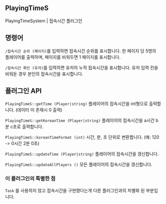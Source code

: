 ## PlayingTimeS
PlayingTimeSystem | 접속시간 플러그인



## 명령어


`/접속시간 순위 (페이지)`를 입력하면 접속시간 순위를 표시합니다.
한 페이지 당 5명의 플레이어를 출력하며, 페이지를 비워두면 1 페이지를 표시합니다.

`/접속시간 확인 (유저)`를 입력하면 유저의 누적 접속시간을 표시합니다.
유저 입력 칸을 비워둔 경우 본인의 접속시간을 표시합니다.




## 플러그인 API


`PlayingTimeS::getTime (Player|string)` 플레이어의 접속시간을 int형으로 출력합니다. (데이터 미 존재시 0 출력)

`PlayingTimeS::getKoreanTime (Player|string)` 플레이어의 접속시간을 a시간 b분 c초로 출력합니다.

`PlayingTimeS::koreanTimeFormat (int)` 시간, 분, 초 단위로 변환합니다. (예: 120 -> 0시간 2분 0초)

`PlayingTimeS::updateTime (Player|string)` 플레이어의 접속시간을 갱신합니다.

`PlayingTimeS::updateAllPlayers ()` 모든 플레이어의 접속시간을 갱신합니다.


### 이 플러그인의 특별한 점


`Task` 를 사용하지 않고 접속시간을 구현했다는게 다른 플러그인과의 차별화 된 부분입니다.
